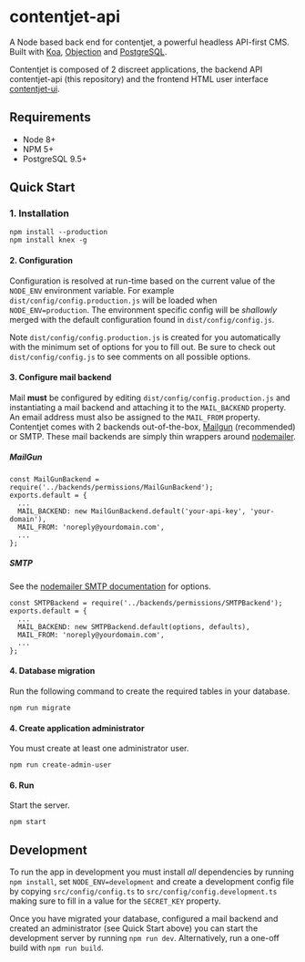 # contentjet-api

A Node based back end for contentjet, a powerful headless API-first CMS. Built with [Koa](http://koajs.com/), [Objection](http://vincit.github.io/objection.js/) and [PostgreSQL](https://www.postgresql.org/).

Contentjet is composed of 2 discreet applications, the backend API contentjet-api (this repository) and the frontend HTML user interface [contentjet-ui](https://github.com/contentjet/contentjet-ui).

## Requirements

* Node 8+
* NPM 5+
* PostgreSQL 9.5+

## Quick Start

### 1. Installation

```
npm install --production
npm install knex -g
```

#### 2. Configuration

Configuration is resolved at run-time based on the current value of the `NODE_ENV` environment variable.
For example `dist/config/config.production.js` will be loaded when `NODE_ENV=production`. The environment specific config will be _shallowly_ merged with the default configuration found in `dist/config/config.js`.

Note `dist/config/config.production.js` is created for you automatically with the minimum set of options for you to fill out. Be sure to check out `dist/config/config.js` to see comments on all possible options.

#### 3. Configure mail backend

Mail **must** be configured by editing `dist/config/config.production.js` and instantiating a mail backend and attaching it to the `MAIL_BACKEND` property. An email address must also be assigned to the `MAIL_FROM` property. Contentjet comes with 2 backends out-of-the-box, [Mailgun](https://www.mailgun.com/) (recommended) or SMTP. These mail backends are simply thin wrappers around [nodemailer](https://nodemailer.com).

##### MailGun

```
const MailGunBackend = require('../backends/permissions/MailGunBackend');
exports.default = {
  ...
  MAIL_BACKEND: new MailGunBackend.default('your-api-key', 'your-domain'),
  MAIL_FROM: 'noreply@yourdomain.com',
  ...
};
```

##### SMTP

See the [nodemailer SMTP documentation](https://nodemailer.com/smtp/) for options.

```
const SMTPBackend = require('../backends/permissions/SMTPBackend');
exports.default = {
  ...
  MAIL_BACKEND: new SMTPBackend.default(options, defaults),
  MAIL_FROM: 'noreply@yourdomain.com',
  ...
};
```

#### 4. Database migration

Run the following command to create the required tables in your database.

```
npm run migrate
```

#### 4. Create application administrator

You must create at least one administrator user.

```
npm run create-admin-user
```

#### 6. Run

Start the server.

```
npm start
```

## Development

To run the app in development you must install _all_ dependencies by running `npm install`, set `NODE_ENV=development` and create
a development config file by copying `src/config/config.ts` to `src/config/config.development.ts` making sure to fill in a value for the `SECRET_KEY` property. 

Once you have migrated your database, configured a mail backend and created an administrator (see Quick Start above) you can start the development server by running `npm run dev`. Alternatively, run a one-off build with `npm run build`.
